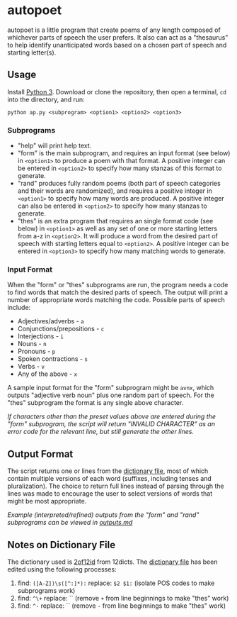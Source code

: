 # autopoet
autopoet is a little program that  create poems of any length composed of whichever parts of speech the user prefers. It also can act as a "thesaurus" to help identify unanticipated words based on a chosen part of speech and starting letter(s).

## Usage
Install [Python 3](https://www.python.org/downloads/). Download or clone the repository, then open a terminal, `cd` into the directory, and run:

`python ap.py <subprogram> <option1> <option2> <option3>`

### Subprograms
* "help" will print help text.
* "form" is the main subprogram, and requires an input format (see below) in `<option1>` to produce a poem with that format. A positive integer can be entered in `<option2>` to specify how many stanzas of this format to generate.
* "rand" produces fully random poems (both part of speech categories and their words are randomized), and requires a positive integer in `<option1>` to specify how many words are produced. A positive integer can also be entered in `<option2>` to specify how many stanzas to generate.
* "thes" is an extra program that requires an single format code (see below) in `<option1>` as well as any set of one or more starting letters from a-z in `<option2>`. It will produce a word from the desired part of speech with starting letters equal to `<option2>`. A positive integer can be entered in `<option3>` to specify how many matching words to generate.

### Input Format
When the "form" or "thes" subprograms are run, the program needs a code to find words that match the desired parts of speech. The output will print a number of appropriate words matching the code. Possible parts of speech include:

* Adjectives/adverbs - `a`
* Conjunctions/prepositions - `c`
* Interjections - `i`
* Nouns - `n`
* Pronouns - `p`
* Spoken contractions - `s`
* Verbs - `v`
* Any of the above - `x`

A sample input format for the "form" subprogram might be `avnx`, which outputs "adjective verb noun" plus one random part of speech. For the "thes" subprogram the format is any single above character.

*If characters other than the preset values above are entered during the "form" subprogram, the script will return "INVALID CHARACTER" as an error code for the relevant line, but still generate the other lines.*

## Output Format
The script returns one or lines from the [dictionary file](words.txt), most of which contain multiple versions of each word (suffixes, including tenses and pluralization). The choice to return full lines instead of parsing through the lines was made to encourage the user to select versions of words that might be most appropriate.

*Example (interpreted/refined) outputs from the "form" and "rand" subprograms can be viewed in [outputs.md](outputs.md)*

## Notes on Dictionary File
The dictionary used is [2of12id](http://wordlist.aspell.net/alt12dicts-infl-readme/) from 12dicts. The [dictionary file](words.txt) has been edited using the following processes:

1. find: `([A-Z])\s([^:]*):` replace: `$2 $1:` (isolate POS codes to make subprograms work)
2. find: `^\+` replace: `` (remove `+` from line beginnings to make "thes" work)
3. find: `^-` replace: `` (remove `-` from line beginnings to make "thes" work)